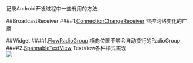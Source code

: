 记录Android开发过程中一些有用的方法

##BroadcastReceiver
####1.[ConnectionChangeReceiver](https://github.com/BaronZ/android-common/blob/master/src/com/baron/broadcastreceiver/ConnectionChangeReceiver.java)
监控网络变化的广播

##Widget
####1.[FlowRadioGroup](https://github.com/BaronZ/android-common/blob/master/src/com/baron/widget/FlowRadioGroup.java)
横向位置不够会自动换行的RadioGroup
####2.[SpannableTextView](https://github.com/BaronZ/android-common/blob/master/src/com/baron/widget/SpannableTextView.java)
TextView各种样式实现<br>
![](http://d.pcs.baidu.com/thumbnail/c430f6e7818edd138d20dcac76acd997?fid=3507220456-250528-670622593616104&time=1416448800&sign=FDTAER-DCb740ccc5511e5e8fedcff06b081203-g47PN5KCPZgHtbeqQgz%2FAoGv%2BbM%3D&rt=sh&expires=2h&r=600993935&sharesign=unknown&size=c710_u500&quality=100)

